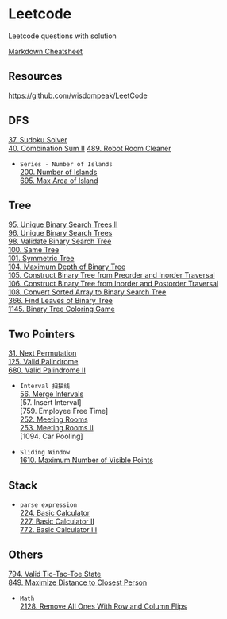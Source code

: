 # Leetcode
Leetcode questions with solution

[Markdown Cheatsheet](https://github.com/adam-p/markdown-here/wiki/Markdown-Cheatsheet)

## Resources
https://github.com/wisdompeak/LeetCode

## DFS
[37. Sudoku Solver](DFS/_37.java)  
[40. Combination Sum II](DFS/_40.java)
[489. Robot Room Cleaner](DFS/_489.java)

* ``Series - Number of Islands``  
[200. Number of Islands](DFS/_200.java)  
[695. Max Area of Island](DFS/_695.java)  

## Tree
[95. Unique Binary Search Trees II](Tree/_95.java)   
[96. Unique Binary Search Trees](Tree/_96.java)   
[98. Validate Binary Search Tree](Tree/_98.java)   
[100. Same Tree](Tree/_100.java)   
[101. Symmetric Tree](Tree/_101.java)   
[104. Maximum Depth of Binary Tree](Tree/_104.java)   
[105. Construct Binary Tree from Preorder and Inorder Traversal](Tree/_105.java)  
[106. Construct Binary Tree from Inorder and Postorder Traversal](Tree/_106.java)  
[108. Convert Sorted Array to Binary Search Tree](Tree/_108.java)  
[366. Find Leaves of Binary Tree](Tree/_366.java)  
[1145. Binary Tree Coloring Game](Tree/_1145.java)  

## Two Pointers  
[31. Next Permutation](TwoPointers/_31.java)  
[125. Valid Palindrome](TwoPointers/_125.java)  
[680. Valid Palindrome II](TwoPointers/_680.java)  

* ``Interval 扫描线``  
  [56. Merge Intervals](TwoPointers/_56.java)  
  [57. Insert Interval]  
  [759. Employee Free Time]  
  [252. Meeting Rooms](TwoPointers/_252.java)  
  [253. Meeting Rooms II](TwoPointers/_253.java)  
  [1094. Car Pooling]  

* ``Sliding Window``  
[1610. Maximum Number of Visible Points](TwoPointers/_1610.java)  

## Stack
* ``parse expression``  
[224. Basic Calculator](Stack/_224.java)  
[227. Basic Calculator II](Stack/_227.java)  
[772. Basic Calculator III](Stack/_772.java)  

## Others
[794. Valid Tic-Tac-Toe State](Others/_794.java)  
[849. Maximize Distance to Closest Person](Others/_849.java)  

* ``Math``  
[2128. Remove All Ones With Row and Column Flips](Others/_2128.java)  